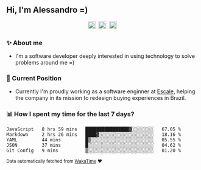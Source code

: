 ## Hi, I'm Alessandro =)

<p align="center">
  <a href="https://www.linkedin.com/in/alessandro-costa-dev/"><img src="https://img.shields.io/badge/-alessandro--costa--dev-%233f7ec6?style=flat-square&logo=Linkedin&logoColor=white" height="20"/></a>&nbsp;&nbsp;<a href="https://medium.com/@alessandro_costa"><img src="https://img.shields.io/badge/-%40alessandro__costa-%20black?style=flat-square&logo=Medium" height="20"/></a>&nbsp;&nbsp;<a href="mailto:alessandro96fc@gmail.com"><img src="https://img.shields.io/badge/-alessandro96fc%40gmail.com-%23c14438?style=flat-square&logo=Gmail&logoColor=white" height="20"/></a>
</p>

### :sparkles: About me

- I'm a software developer deeply interested in using technology to solve problems around me =)

### :office: Current Position 

-  Currently I'm proudly working as a software enginner at [Escale](https://github.com/escaletech), helping the company in its mission to redesign buying experiences in Brazil.

### :bar_chart: How I spent my time for the last 7 days?

<!--START_SECTION:waka-->
```text
JavaScript   8 hrs 59 mins   ████████████████▓░░░░░░░░   67.05 % 
Markdown     2 hrs 26 mins   ████▓░░░░░░░░░░░░░░░░░░░░   18.16 % 
YAML         44 mins         █▒░░░░░░░░░░░░░░░░░░░░░░░   05.55 % 
JSON         37 mins         █░░░░░░░░░░░░░░░░░░░░░░░░   04.62 % 
Git Config   9 mins          ▒░░░░░░░░░░░░░░░░░░░░░░░░   01.20 % 
```
<!--END_SECTION:waka-->

<sub>Data automatically fetched from [WakaTime](https://wakatime.com/) :heart:</sub>
